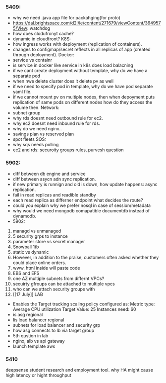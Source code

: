 ### 5409:
- why we need .java app file for packahging(for proto)
- https://dal.brightspace.com/d2l/le/content/271679/viewContent/3649575/View: watchdog
- how does clodufronyt cache?
- dynamic in cloudfront?
K8S:
- how ingress works with deployment (replication of containers).
- changes to configmap/secret reflects in all replicas  of app (created through deployment).
Docker:
- service vs containr
- is service in docker like service in k8s does load balacning
- if we cant create deployment without template, why do we have a separate pod
- when nwe delete cluster does it delete pv as well
- if we need to specify pod in template, why do we have pod separate yaml file. 
- if we cannot mount pv on multiple nodes, then when depoyment puts replication of same pods on different nodes how do they access the volume then.
Network:
- subnet group
- why rds doesnt need outbound rule for ec2.
- why ec2 doesnt need inbound rule for rds.
- why do we need nginx..
- savings plan vs reserved plan
- spot fleets
SQS:
- why sqs needs polling
- ec2 and rds: securoity groups rules, purvesh question

### 5902:
- diff between db engine and service
- diff between asycn adn sync replication.
- if new primary is runnign and old is down, how update happens: async replication.
- fail in read replicas and readible standby
- each read replica as differner endpoint what decides the route?
- could you explain why we prefer nosql in case of session/metadata
- why would we need mongodb comapatible documentdb instead of dynamodb.
- 5902:  
1. managd vs unmanaged  
2. 5 security grps to instance  
3. parameter store vs secret manager  
4. Snowball 1tb  
5. static vs dynamic  
6. However, in addition to the praise, customers often asked whether they could place online orders.  
7. www. html inside will paste code
8. EBS and EFS
9. one AZ multiple subnets from differnt VPCs?
10. secuirty gfroups can be attached to multiple vpcs
11. who can we attach security groups with
12. [[17 July]]
LAB
- Enables the Target tracking scaling policy configured as:      Metric type: Average CPU utilization     Target Value: 25     Instances need: 60
- is asg regional
- lis load balancer regional
- subnets for load balancer and security grp
- how asg connects to lb via target group
- 5th qustion in lab
- nginx, alb vs api gateway
- launch template aws


### 5410

deepsense student research and employment tool.
why HA might cause high latency or hight throughput